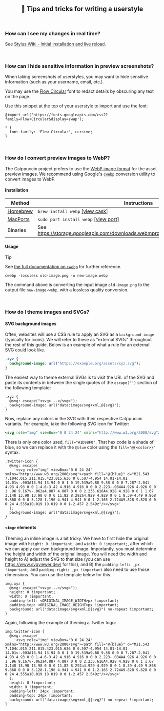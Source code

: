 <p align="center">
  <h2 align="center">📖 Tips and tricks for writing a userstyle</h2>
</p>

&nbsp;

### How can I see my changes in real time?

See [Stylus Wiki - Initial installation and live reload](https://github.com/openstyles/stylus/wiki/Writing-UserCSS#initial-installation-and-live-reload).

&nbsp;

### How can I hide sensitive information in preview screenshots?

When taking screenshots of userstyles, you may want to hide sensitive information (such as your username, email, etc.).

You may use the [Flow Circular](https://fonts.google.com/specimen/Flow+Circular) font to redact details by obscuring any text on the page.

Use this snippet at the top of your userstyle to import and use the font:

```less
@import url('https://fonts.googleapis.com/css2?family=Flow+Circular&display=swap');

* {
  font-family: 'Flow Circular', cursive;
}
```

&nbsp;

### How do I convert preview images to WebP?

The Catppuccin project prefers to use the [WebP image format](https://en.wikipedia.org/wiki/WebP) for the asset preview images. We recommend using Google's [`cwebp`](https://developers.google.com/speed/webp/docs/cwebp) conversion utility to convert images to WebP.

#### Installation

| Method                                | Instructions                                                                           |
| ------------------------------------- | -------------------------------------------------------------------------------------- |
| [Homebrew](https://brew.sh/)          | `brew install webp` [[view cask]](https://formulae.brew.sh/formula/webp)               |
| [MacPorts](https://www.macports.org/) | `sudo port install webp` [[view port]](https://ports.macports.org/port/webp/)          |
| Binaries                              | See https://storage.googleapis.com/downloads.webmproject.org/releases/webp/index.html. |

#### Usage

> [!TIP]
> See [the full documentation on `cwebp`](https://developers.google.com/speed/webp/docs/cwebp) for further reference.

```
cwebp -lossless old-image.png -o new-image.webp
```

The command above is converting the input image `old-image.png` to the output file `new-image-webp`, with a lossless quality conversion.

&nbsp;

### How do I theme images and SVGs?

#### SVG background images

Often, websites will use a CSS rule to apply an SVG as a `background-image` (typically for icons). We will refer to these as "external SVGs" throughout the rest of this guide. Below is an example of what a rule for an external SVG could look like.

```css
.xyz {
  background-image: url("https://example.org/assets/xyz.svg");
}
```

The easiest way to theme external SVGs is to visit the URL of the SVG and paste its contents in between the single quotes of the `escape('')` section of the following template:

```less
.xyz {
  @svg: escape("<svg>...</svg>");
  background-image: url("data:image/svg+xml,@{svg}");
}
```

Now, replace any colors in the SVG with their respective Catppuccin variants. For example, take the following SVG icon for Twitter:

```xml
<svg role="img" viewBox="0 0 24 24" xmlns="http://www.w3.org/2000/svg"><path fill="#1D9BF0" d="M21.543 7.104c.015.211.015.423.015.636 0 6.507-4.954 14.01-14.01 14.01v-.003A13.94 13.94 0 0 1 0 19.539a9.88 9.88 0 0 0 7.287-2.041 4.93 4.93 0 0 1-4.6-3.42 4.916 4.916 0 0 0 2.223-.084A4.926 4.926 0 0 1 .96 9.167v-.062a4.887 4.887 0 0 0 2.235.616A4.928 4.928 0 0 1 1.67 3.148 13.98 13.98 0 0 0 11.82 8.292a4.929 4.929 0 0 1 8.39-4.49 9.868 9.868 0 0 0 3.128-1.196 4.941 4.941 0 0 1-2.165 2.724A9.828 9.828 0 0 0 24 4.555a10.019 10.019 0 0 1-2.457 2.549z"/></svg>
```

There is only one color used, `fill="#1D9BF0"`. That hex code is a shade of blue, so we can replace it with the `@blue` color using the `fill="@{<color>}"` syntax.

```less
.twitter-icon {
  @svg: escape(
    '<svg role="img" viewBox="0 0 24 24" xmlns="http://www.w3.org/2000/svg"><path fill="@{blue}" d="M21.543 7.104c.015.211.015.423.015.636 0 6.507-4.954 14.01-14.01 14.01v-.003A13.94 13.94 0 0 1 0 19.539a9.88 9.88 0 0 0 7.287-2.041 4.93 4.93 0 0 1-4.6-3.42 4.916 4.916 0 0 0 2.223-.084A4.926 4.926 0 0 1 .96 9.167v-.062a4.887 4.887 0 0 0 2.235.616A4.928 4.928 0 0 1 1.67 3.148 13.98 13.98 0 0 0 11.82 8.292a4.929 4.929 0 0 1 8.39-4.49 9.868 9.868 0 0 0 3.128-1.196 4.941 4.941 0 0 1-2.165 2.724A9.828 9.828 0 0 0 24 4.555a10.019 10.019 0 0 1-2.457 2.549z"/></svg>'
  );
  background-image: url("data:image/svg+xml,@{svg}");
}
```

#### `<img>` elements

Theming an inline image is a bit tricky. We have to first hide the original image with `height: 0 !important;` and `width: 0 !important;`, after which we can apply our own background image. Importantly, you must determine the height and width of the original image. You will need the width and height to A) adjust the SVG to that size (you can use https://www.svgviewer.dev/ for this), and B) the `padding-left: _px !important;` and `padding-right: _px !important` also need to use those dimensions. You can use the template below for this.

```less
img.xyz {
  @svg: escape("<svg>...</svg>");
  height: 0 !important;
  width: 0 !important;
  padding-left: <ORIGINAL_IMAGE_WIDTH>px !important;
  padding-top: <ORIGINAL_IMAGE_HEIGHT>px !important;
  background: url("data:image/svg+xml,@{svg}") no-repeat !important;
}
```

Again, following the example of theming a Twitter logo:

```less
img.twitter-icon {
  @svg: escape(
    '<svg role="img" viewBox="0 0 24 24" xmlns="http://www.w3.org/2000/svg"><path fill="@{blue}" d="M21.543 7.104c.015.211.015.423.015.636 0 6.507-4.954 14.01-14.01 14.01v-.003A13.94 13.94 0 0 1 0 19.539a9.88 9.88 0 0 0 7.287-2.041 4.93 4.93 0 0 1-4.6-3.42 4.916 4.916 0 0 0 2.223-.084A4.926 4.926 0 0 1 .96 9.167v-.062a4.887 4.887 0 0 0 2.235.616A4.928 4.928 0 0 1 1.67 3.148 13.98 13.98 0 0 0 11.82 8.292a4.929 4.929 0 0 1 8.39-4.49 9.868 9.868 0 0 0 3.128-1.196 4.941 4.941 0 0 1-2.165 2.724A9.828 9.828 0 0 0 24 4.555a10.019 10.019 0 0 1-2.457 2.549z"/></svg>'
  );
  height: 0 !important;
  width: 0 !important;
  padding-left: 24px !important;
  padding-top: 24px !important;
  background: url("data:image/svg+xml,@{svg}") no-repeat !important;
}
```
